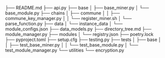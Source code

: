 ├── README.md
├── api.py
├── base
│   ├── base_miner.py
│   └── base_module.py
├── chains
│   ├── commune
│   │   ├── commune_key_manager.py
│   │   └── register_miner.sh
│   └── parse_function.py
├── data
│   └── instance_data
│       └── module_configs.json
├── data_models.py
├── directory_tree.md
├── module_manager.py
├── modules
│   └── registry.json
├── poetry.lock
├── pyproject.toml
├── setup.cfg
├── testing.py
├── tests
│   ├── base
│   │   ├── test_base_miner.py
│   │   └── test_base_module.py
│   └── test_module_manager.py
└── utilities
    └── encryption.py
